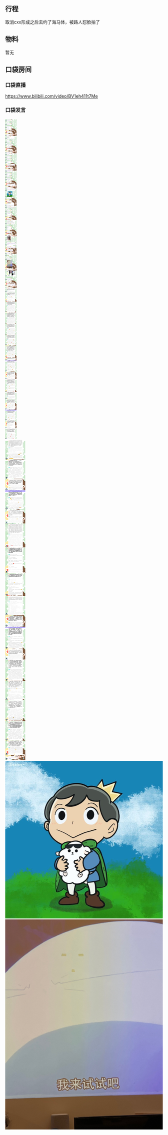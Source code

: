## 行程
取消cxx形成之后去约了海马体，被路人怼脸拍了

## 物料
暂无
## 口袋房间
### 口袋直播
https://www.bilibili.com/video/BV1eh411t7Me
### 口袋发言
![口袋发言](./pocket48/imgs/messages1.jpeg)<br>
![口袋发言](./pocket48/imgs/messages2.jpeg)<br>
![口袋发言](./pocket48/imgs/P1.jpeg)<br>
![口袋发言](./pocket48/imgs/P2.jpeg)<br>


